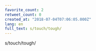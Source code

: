 ```yaml
---
favorite_count: 2
retweet_count: 0
created_at: "2018-07-04T07:06:05.000Z"
lang: en
full_text: s/touch/tough/
---
```


s/touch/tough/
